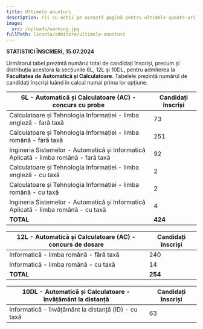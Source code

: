 ```yaml
---
title: Ultimele anunțuri
description: Fii cu ochii pe această pagină pentru ultimele update-uri!
image:
  src: /uploads/warning.jpg
fullPath: licenta/admitere/ultimele-anunturi
---
```

**STATISTICI ÎNSCRIERI,** **15.07.2024**

Următorul tabel prezintă numărul total de candidați înscriși, precum și distribuția acestora la secțiunile 6L, 12L și 10DL, pentru admiterea la **Facultatea de Automatică și Calculatoare**. Tabelele prezintă numărul de candidați înscriși luând în calcul numai prima lor opțiune.

| 6L - Automatică și Calculatoare (AC) - concurs cu probe                              | Candidați înscriși |
| ------------------------------------------------------------------------------------ | ------------------ |
| Calculatoare și Tehnologia Informației - limba engleză - fară taxă                   | 73                 |
| Calculatoare și Tehnologia Informației - limba română - fară taxă                    | 251                |
| Ingineria Sistemelor - Automatică și Informatică Aplicată - limba română - fară taxă | 92                 |
| Calculatoare și Tehnologia Informației - limba engleză - cu taxă                     | 2                  |
| Calculatoare și Tehnologia Informației - limba română - cu taxă                      | 2                  |
| Ingineria Sistemelor - Automatică și Informatică Aplicată - limba română - cu taxă   | 4                  |
| **TOTAL**                                                                            | **424**            |

| 12L - Automatică și Calculatoare (AC) - concurs de dosare | Candidați înscriși |
| --------------------------------------------------------- | ------------------ |
| Informatică - limba română - fără taxă                    | 240                |
| Informatică - limba română - cu taxă                      | 14                 |
| **TOTAL**                                                 | **254**            |

| 10DL - Automatică și Calculatoare - învățământ la distanță | Candidați înscriși |
| ---------------------------------------------------------- | ------------------ |
| Informatică - învățământ la distanță (ID) - cu taxă        | 63                 |